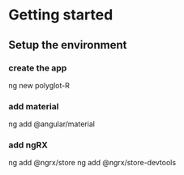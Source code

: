 # Getting started

## Setup the environment
### create the app
ng new polyglot-R

### add material
ng add @angular/material

### add ngRX
ng add @ngrx/store
ng add @ngrx/store-devtools
